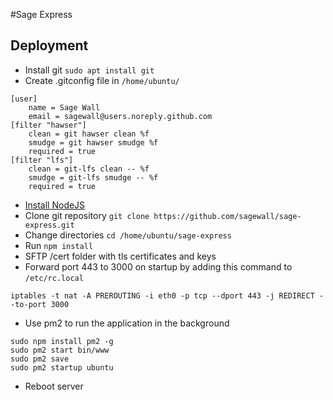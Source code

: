 #Sage Express
## Deployment
- Install git `sudo apt install git`
- Create .gitconfig file in `/home/ubuntu/`
```
[user]
	name = Sage Wall
	email = sagewall@users.noreply.github.com
[filter "hawser"]
	clean = git hawser clean %f
	smudge = git hawser smudge %f
	required = true
[filter "lfs"]
	clean = git-lfs clean -- %f
	smudge = git-lfs smudge -- %f
	required = true
```
- [Install NodeJS](https://nodejs.org/en/download/package-manager/)
- Clone git repository `git clone https://github.com/sagewall/sage-express.git`
- Change directories `cd /home/ubuntu/sage-express`
- Run `npm install`
- SFTP /cert folder with tls certificates and keys
- Forward port 443 to 3000 on startup by adding this command to `/etc/rc.local`
```
iptables -t nat -A PREROUTING -i eth0 -p tcp --dport 443 -j REDIRECT --to-port 3000
```
- Use pm2 to run the application in the background
```
sudo npm install pm2 -g
sudo pm2 start bin/www
sudo pm2 save
sudo pm2 startup ubuntu
```
- Reboot server
